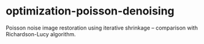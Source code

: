 # optimization-poisson-denoising
Poisson noise image restoration using iterative shrinkage – comparison with Richardson-Lucy algorithm.
